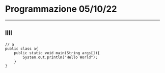 # Programmazione 05/10/22
---
## llll

    // a
    public class a{
        public static void main(String args[]){
            System.out.println("Hello World");
        }
    }

